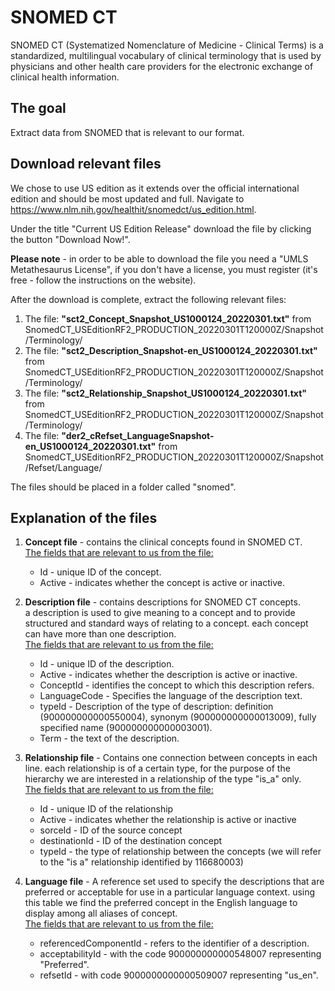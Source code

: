 # SNOMED CT

SNOMED CT (Systematized Nomenclature of Medicine - Clinical Terms) is a standardized, multilingual vocabulary of clinical terminology that is used by physicians and other health care providers for the electronic exchange of clinical health information.

## The goal

Extract data from SNOMED that is relevant to our format.

## Download relevant files

We chose to use US edition as it extends over the official international edition and should be most updated and full.
Navigate to https://www.nlm.nih.gov/healthit/snomedct/us_edition.html. 

Under the title "Current US Edition Release" download the file by clicking the button "Download Now!".

**Please note** - in order to be able to download the file you need a "UMLS Metathesaurus License", if you don't have a license, you must register (it's free - follow the instructions on the website).

After the download is complete, extract the following relevant files:

1.  The file: **"sct2_Concept_Snapshot_US1000124_20220301.txt"** from SnomedCT_USEditionRF2_PRODUCTION_20220301T120000Z/Snapshot/Terminology/
2.  The file: **"sct2_Description_Snapshot-en_US1000124_20220301.txt"** from SnomedCT_USEditionRF2_PRODUCTION_20220301T120000Z/Snapshot/Terminology/
3.  The file: **"sct2_Relationship_Snapshot_US1000124_20220301.txt"** from SnomedCT_USEditionRF2_PRODUCTION_20220301T120000Z/Snapshot/Terminology/
4.  The file: **"der2_cRefset_LanguageSnapshot-en_US1000124_20220301.txt"** from SnomedCT_USEditionRF2_PRODUCTION_20220301T120000Z/Snapshot/Refset/Language/

The files should be placed in a folder called "snomed".

## Explanation of the files

1. **Concept file** - contains the clinical concepts found in SNOMED CT.
    <u><br> The fields that are relevant to us from the file: <br> </u>
    - Id - unique ID of the concept.
    - Active - indicates whether the concept is active or inactive.


2. **Description file** - contains descriptions for SNOMED CT concepts. <br> a description is used to give meaning to a 
   concept and to provide structured and standard ways of relating to a concept. each concept can have more than one description.
   <br><u> The fields that are relevant to us from the file: <br> </u>
    - Id - unique ID of the description.
    - Active - indicates whether the description is active or inactive.
    - ConceptId - identifies the concept to which this description refers.
    - LanguageCode - Specifies the language of the description text.
    - typeId - Description of the type of description: definition (900000000000550004), synonym (900000000000013009), fully specified name (900000000000003001).
    - Term - the text of the description.


3. **Relationship file** - Contains one connection between concepts in each line. each relationship is of a certain type, for the purpose of the hierarchy we are interested in a relationship of the type "is_a" only.
   <u><br> The fields that are relevant to us from the file: <br> </u>
    - Id - unique ID of the relationship
    - Active - indicates whether the relationship is active or inactive
    - sorceId - ID of the source concept
    - destinationId - ID of the destination concept
    - typeId - the type of relationship between the concepts (we will refer to the "is a" relationship identified by 116680003)


4. **Language file** - A reference set used to specify the descriptions that are preferred or acceptable for use in a particular language context. 
using this table we find the preferred concept in the English language to display among all aliases of concept.
    <u><br> The fields that are relevant to us from the file: <br> </u>
    - referencedComponentId - refers to the identifier of a description.
    - acceptabilityId - with the code 900000000000548007 representing "Preferred".
    - refsetId - with code 9000000000000509007 representing "us_en".

